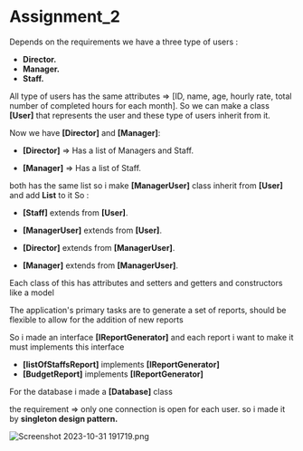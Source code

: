 # Assignment_2

Depends on the requirements we have a three type of users :
- **Director.**
- **Manager.**
- **Staff.**

All type of users has the same attributes => [ID, name, age, hourly rate, total number of completed hours for each month].
So we can make a class **[User]** that represents the user and these type of users inherit from it.

Now we have **[Director]** and **[Manager]**:

- **[Director]** => Has a list of Managers and Staff.

- **[Manager]** =>  Has a list of Staff.

both has the same list so i make **[ManagerUser]** class inherit from **[User]** and add **List<User>** to it
So :

- **[Staff]** extends from **[User]**.

- **[ManagerUser]** extends from **[User]**.

- **[Director]** extends from **[ManagerUser]**.

- **[Manager]** extends from **[ManagerUser]**.


Each class of this has attributes and setters and getters and constructors
like a model

The application's primary tasks are to generate a set of reports, should be flexible to allow for the addition of new reports

So i made an interface **[IReportGenerator]** and each report i want to make it must implements this interface

- **[listOfStaffsReport]** implements **[IReportGenerator]**
- **[BudgetReport]** implements **[IReportGenerator]**

For the database i made a **[Database]** class

the requirement => only one connection is open for each user.
so i made it by **singleton design pattern.**

![Screenshot 2023-10-31 191719.png](..%2F..%2F..%2F..%2FUsers%2FUSER-Q%2FDesktop%2FScreenshot%202023-10-31%20191719.png)